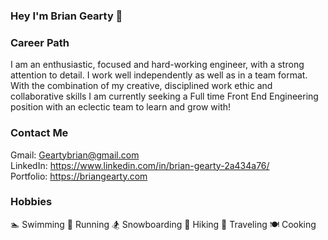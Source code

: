 ### Hey I'm Brian Gearty 👋

### Career Path

I am an enthusiastic, focused and hard-working engineer, with a strong attention to detail. I work well independently as well as in a team format. With the combination of my creative, disciplined work ethic and collaborative skills I am currently seeking a Full time Front End Engineering position with an eclectic team to learn and grow with!

### Contact Me

Gmail: Geartybrian@gmail.com <br>
LinkedIn: https://www.linkedin.com/in/brian-gearty-2a434a76/ <br>
Portfolio: https://briangearty.com

### Hobbies

🏊 Swimming
🏃 Running
🏂 Snowboarding
🥾 Hiking
🧳 Traveling
🍽 Cooking


